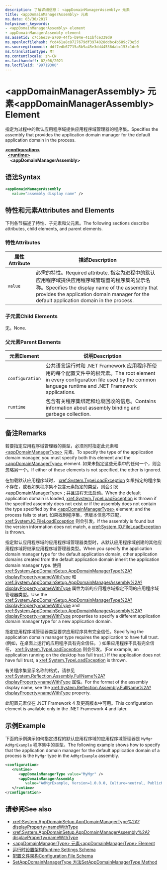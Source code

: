 ```yaml
---
description: 了解详细信息： <appDomainManagerAssembly> 元素
title: <appDomainManagerAssembly> 元素
ms.date: 03/30/2017
helpviewer_keywords:
- <appDomainManagerAssembly> element
- appDomainManagerAssembly element
ms.assetid: c7c56e39-a700-44f5-b94e-411bfce339d9
ms.openlocfilehash: fcd461a8c8727679df3974028ddbc4b689c73e5d
ms.sourcegitcommit: ddf7edb67715a5b9a45e3dd44536dabc153c1de0
ms.translationtype: MT
ms.contentlocale: zh-CN
ms.lasthandoff: 02/06/2021
ms.locfileid: "99719300"
---
```

# <a name="appdomainmanagerassembly-element"></a><span data-ttu-id="a0d80-103">\<appDomainManagerAssembly> 元素</span><span class="sxs-lookup"><span data-stu-id="a0d80-103">\<appDomainManagerAssembly> Element</span></span>

<span data-ttu-id="a0d80-104">指定为过程中的默认应用程序域提供应用程序域管理器的程序集。</span><span class="sxs-lookup"><span data-stu-id="a0d80-104">Specifies the assembly that provides the application domain manager for the default application domain in the process.</span></span>  
  
[**\<configuration>**](../configuration-element.md)\
&nbsp;&nbsp;[**\<runtime>**](runtime-element.md)\
&nbsp;&nbsp;&nbsp;&nbsp;**\<appDomainManagerAssembly>**  
  
## <a name="syntax"></a><span data-ttu-id="a0d80-105">语法</span><span class="sxs-lookup"><span data-stu-id="a0d80-105">Syntax</span></span>  
  
```xml  
<appDomainManagerAssembly
   value="assembly display name" />  
```  
  
## <a name="attributes-and-elements"></a><span data-ttu-id="a0d80-106">特性和元素</span><span class="sxs-lookup"><span data-stu-id="a0d80-106">Attributes and Elements</span></span>  

 <span data-ttu-id="a0d80-107">下列各节描述了特性、子元素和父元素。</span><span class="sxs-lookup"><span data-stu-id="a0d80-107">The following sections describe attributes, child elements, and parent elements.</span></span>  
  
### <a name="attributes"></a><span data-ttu-id="a0d80-108">特性</span><span class="sxs-lookup"><span data-stu-id="a0d80-108">Attributes</span></span>  
  
|<span data-ttu-id="a0d80-109">属性</span><span class="sxs-lookup"><span data-stu-id="a0d80-109">Attribute</span></span>|<span data-ttu-id="a0d80-110">描述</span><span class="sxs-lookup"><span data-stu-id="a0d80-110">Description</span></span>|  
|---------------|-----------------|  
|`value`|<span data-ttu-id="a0d80-111">必需的特性。</span><span class="sxs-lookup"><span data-stu-id="a0d80-111">Required attribute.</span></span> <span data-ttu-id="a0d80-112">指定为进程中的默认应用程序域提供应用程序域管理器的程序集的显示名称。</span><span class="sxs-lookup"><span data-stu-id="a0d80-112">Specifies the display name of the assembly that provides the application domain manager for the default application domain in the process.</span></span>|  
  
### <a name="child-elements"></a><span data-ttu-id="a0d80-113">子元素</span><span class="sxs-lookup"><span data-stu-id="a0d80-113">Child Elements</span></span>  

 <span data-ttu-id="a0d80-114">无。</span><span class="sxs-lookup"><span data-stu-id="a0d80-114">None.</span></span>  
  
### <a name="parent-elements"></a><span data-ttu-id="a0d80-115">父元素</span><span class="sxs-lookup"><span data-stu-id="a0d80-115">Parent Elements</span></span>  
  
|<span data-ttu-id="a0d80-116">元素</span><span class="sxs-lookup"><span data-stu-id="a0d80-116">Element</span></span>|<span data-ttu-id="a0d80-117">说明</span><span class="sxs-lookup"><span data-stu-id="a0d80-117">Description</span></span>|  
|-------------|-----------------|  
|`configuration`|<span data-ttu-id="a0d80-118">公共语言运行时和 .NET Framework 应用程序所使用的每个配置文件中的根元素。</span><span class="sxs-lookup"><span data-stu-id="a0d80-118">The root element in every configuration file used by the common language runtime and .NET Framework applications.</span></span>|  
|`runtime`|<span data-ttu-id="a0d80-119">包含有关程序集绑定和垃圾回收的信息。</span><span class="sxs-lookup"><span data-stu-id="a0d80-119">Contains information about assembly binding and garbage collection.</span></span>|  
  
## <a name="remarks"></a><span data-ttu-id="a0d80-120">备注</span><span class="sxs-lookup"><span data-stu-id="a0d80-120">Remarks</span></span>  

 <span data-ttu-id="a0d80-121">若要指定应用程序域管理器的类型，必须同时指定此元素和 [\<appDomainManagerType>](appdomainmanagertype-element.md) 元素。</span><span class="sxs-lookup"><span data-stu-id="a0d80-121">To specify the type of the application domain manager, you must specify both this element and the [\<appDomainManagerType>](appdomainmanagertype-element.md) element.</span></span> <span data-ttu-id="a0d80-122">如果未指定这些元素中的任何一个，则会忽略另一个。</span><span class="sxs-lookup"><span data-stu-id="a0d80-122">If either of these elements is not specified, the other is ignored.</span></span>  
  
 <span data-ttu-id="a0d80-123">在加载默认应用程序域时， <xref:System.TypeLoadException> 如果指定的程序集不存在，或者如果程序集不包含元素指定的类型，则会引发 [\<appDomainManagerType>](appdomainmanagertype-element.md) ; 并且进程无法启动。</span><span class="sxs-lookup"><span data-stu-id="a0d80-123">When the default application domain is loaded, <xref:System.TypeLoadException> is thrown if the specified assembly does not exist or if the assembly does not contain the type specified by the [\<appDomainManagerType>](appdomainmanagertype-element.md) element; and the process fails to start.</span></span> <span data-ttu-id="a0d80-124">如果找到程序集，但版本信息不匹配， <xref:System.IO.FileLoadException> 则会引发。</span><span class="sxs-lookup"><span data-stu-id="a0d80-124">If the assembly is found but the version information does not match, a <xref:System.IO.FileLoadException> is thrown.</span></span>  
  
 <span data-ttu-id="a0d80-125">指定默认应用程序域的应用程序域管理器类型时，从默认应用程序域创建的其他应用程序域将继承应用程序域管理器类型。</span><span class="sxs-lookup"><span data-stu-id="a0d80-125">When you specify the application domain manager type for the default application domain, other application domains created from the default application domain inherit the application domain manager type.</span></span> <span data-ttu-id="a0d80-126">使用 <xref:System.AppDomainSetup.AppDomainManagerType%2A?displayProperty=nameWithType> 和 <xref:System.AppDomainSetup.AppDomainManagerAssembly%2A?displayProperty=nameWithType> 属性为新的应用程序域指定不同的应用程序域管理器类型。</span><span class="sxs-lookup"><span data-stu-id="a0d80-126">Use the <xref:System.AppDomainSetup.AppDomainManagerType%2A?displayProperty=nameWithType> and <xref:System.AppDomainSetup.AppDomainManagerAssembly%2A?displayProperty=nameWithType> properties to specify a different application domain manager type for a new application domain.</span></span>  
  
 <span data-ttu-id="a0d80-127">指定应用程序域管理器类型要求应用程序具有完全信任。</span><span class="sxs-lookup"><span data-stu-id="a0d80-127">Specifying the application domain manager type requires the application to have full trust.</span></span> <span data-ttu-id="a0d80-128"> (例如，在桌面上运行的应用程序具有完全信任。 ) 如果应用程序不具有完全信任， <xref:System.TypeLoadException> 则会引发。</span><span class="sxs-lookup"><span data-stu-id="a0d80-128">(For example, an application running on the desktop has full trust.) If the application does not have full trust, a <xref:System.TypeLoadException> is thrown.</span></span>  
  
 <span data-ttu-id="a0d80-129">有关程序集显示名称的格式，请参见 <xref:System.Reflection.Assembly.FullName%2A?displayProperty=nameWithType> 属性。</span><span class="sxs-lookup"><span data-stu-id="a0d80-129">For the format of the assembly display name, see the <xref:System.Reflection.Assembly.FullName%2A?displayProperty=nameWithType> property.</span></span>  
  
 <span data-ttu-id="a0d80-130">此配置元素仅在 .NET Framework 4 及更高版本中可用。</span><span class="sxs-lookup"><span data-stu-id="a0d80-130">This configuration element is available only in the .NET Framework 4 and later.</span></span>  
  
## <a name="example"></a><span data-ttu-id="a0d80-131">示例</span><span class="sxs-lookup"><span data-stu-id="a0d80-131">Example</span></span>  

 <span data-ttu-id="a0d80-132">下面的示例演示如何指定进程的默认应用程序域的应用程序域管理器是 `MyMgr` `AdMgrExample` 程序集中的类型。</span><span class="sxs-lookup"><span data-stu-id="a0d80-132">The following example shows how to specify that the application domain manager for the default application domain of a process is the `MyMgr` type in the `AdMgrExample` assembly.</span></span>  
  
```xml  
<configuration>  
   <runtime>  
      <appDomainManagerType value="MyMgr" />  
      <appDomainManagerAssembly
         value="AdMgrExample, Version=1.0.0.0, Culture=neutral, PublicKeyToken=6856bccf150f00b3" />  
   </runtime>  
</configuration>  
```  
  
## <a name="see-also"></a><span data-ttu-id="a0d80-133">请参阅</span><span class="sxs-lookup"><span data-stu-id="a0d80-133">See also</span></span>

- <xref:System.AppDomainSetup.AppDomainManagerType%2A?displayProperty=nameWithType>
- <xref:System.AppDomainSetup.AppDomainManagerAssembly%2A?displayProperty=nameWithType>
- [<span data-ttu-id="a0d80-134">\<appDomainManagerType> 元素</span><span class="sxs-lookup"><span data-stu-id="a0d80-134">\<appDomainManagerType> Element</span></span>](appdomainmanagertype-element.md)
- [<span data-ttu-id="a0d80-135">运行时设置架构</span><span class="sxs-lookup"><span data-stu-id="a0d80-135">Runtime Settings Schema</span></span>](index.md)
- [<span data-ttu-id="a0d80-136">配置文件架构</span><span class="sxs-lookup"><span data-stu-id="a0d80-136">Configuration File Schema</span></span>](../index.md)
- [<span data-ttu-id="a0d80-137">SetAppDomainManagerType 方法</span><span class="sxs-lookup"><span data-stu-id="a0d80-137">SetAppDomainManagerType Method</span></span>](../../../unmanaged-api/hosting/iclrcontrol-setappdomainmanagertype-method.md)
